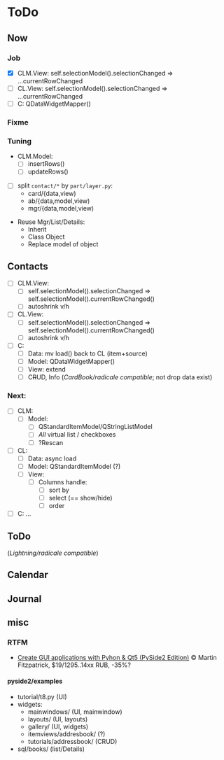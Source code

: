 # ToDo

## Now

### Job
- [x] CLM.View: self.selectionModel().selectionChanged => ...currentRowChanged
- [ ] CL.View: self.selectionModel().selectionChanged => ...currentRowChanged
- [ ] C: QDataWidgetMapper()

### Fixme

### Tuning
- CLM.Model:
  - [ ] insertRows()
  - [ ] updateRows()
- [ ] split `contact/*` by `part/layer.py`:
  - card/{data,view)
  - ab/{data,model,view)
  - mgr/{data,model,view)
- Reuse Mgr/List/Details:
  - Inherit
  - Class Object
  - Replace model of object

## Contacts
- [ ] CLM.View:
  - [ ] self.selectionModel().selectionChanged => self.selectionModel().currentRowChanged()
  - [ ] autoshrink v/h
- [ ] CL.View:
  - [ ] self.selectionModel().selectionChanged => self.selectionModel().currentRowChanged()
  - [ ] autoshrink v/h
- [ ] C:
  - [ ] Data: mv load() back to CL (item+source)
  - [ ] Model: QDataWidgetMapper()
  - [ ] View: extend
  - [ ] C~~R~~UD, Info (*CardBook/radicale compatible*; not drop data exist)

### Next:
- [ ] CLM:
  - [ ] Model:
    - [ ] QStandardItemModel/QStringListModel
    - [ ] *All* virtual list / checkboxes
    - [ ] ?Rescan
- [ ] CL:
  - [ ] Data: async load
  - [ ] Model: QStandardItemModel (?)
  - [ ] View:
    - [ ] Columns handle:
       - [ ] sort by
       - [ ] select (== show/hide)
       - [ ] order
- [ ] C: &hellip;

## ToDo
(*Lightning/radicale compatible*)

## Calendar

## Journal

## misc

### RTFM
- [Create GUI applications with Pyhon & Qt5 (PySide2 Edition)](https://www.pythonguis.com/pyside2-book/) &copy; Martin Fitzpatrick, $19/1295..14xx RUB, -35%?

#### pyside2/examples
- tutorial/t8.py (UI)
- widgets:
  - mainwindows/ (UI, mainwindow)
  - layouts/ (UI, layouts)
  - gallery/ (UI, widgets)
  - itemviews/addresbook/ (?)
  - tutorials/addressbook/ (CRUD)
- sql/books/ (list/Details)
